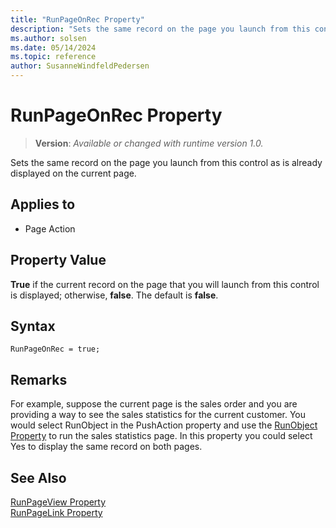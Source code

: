 ```yaml
---
title: "RunPageOnRec Property"
description: "Sets the same record on the page you launch from this control as is already displayed on the current page."
ms.author: solsen
ms.date: 05/14/2024
ms.topic: reference
author: SusanneWindfeldPedersen
---
```

[//]: # (START>DO_NOT_EDIT)
[//]: # (IMPORTANT:Do not edit any of the content between here and the END>DO_NOT_EDIT.)
[//]: # (Any modifications should be made in the .xml files in the ModernDev repo.)
# RunPageOnRec Property
> **Version**: _Available or changed with runtime version 1.0._

Sets the same record on the page you launch from this control as is already displayed on the current page.

## Applies to
-   Page Action

[//]: # (IMPORTANT: END>DO_NOT_EDIT)


## Property Value  

**True** if the current record on the page that you will launch from this control is displayed; otherwise, **false**. The default is **false**.  

## Syntax

```AL
RunPageOnRec = true;
```
  
## Remarks  

For example, suppose the current page is the sales order and you are providing a way to see the sales statistics for the current customer. You would select RunObject in the PushAction property and use the [RunObject Property](devenv-runobject-property.md) to run the sales statistics page. In this property you could select Yes to display the same record on both pages.  
  
## See Also  

[RunPageView Property](devenv-runpageview-property.md)   
[RunPageLink Property](devenv-runpagelink-property.md)